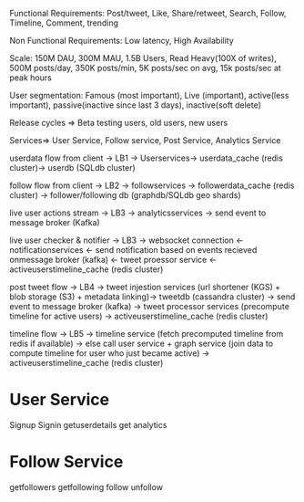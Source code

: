 Functional Requirements: Post/tweet, Like, Share/retweet, Search, Follow, Timeline, Comment, trending

Non Functional Requirements: Low latency, High Availability

Scale: 150M DAU, 300M MAU, 1.5B Users, Read Heavy(100X of writes), 500M posts/day, 350K posts/min, 5K posts/sec on avg, 15k posts/sec at peak hours

User segmentation: Famous (most important), Live (important), active(less important), passive(inactive since last 3 days), inactive(soft delete)

Release cycles => Beta testing users, old users, new users 



Services=> User Service, Follow service, Post Service, Analytics Service


userdata flow from client -> LB1 -> Userservices-> userdata_cache (redis cluster)-> userdb (SQLdb cluster)

follow flow from client -> LB2 -> followservices -> followerdata_cache (redis cluster) -> follower/following db (graphdb/SQLdb geo shards) 

live user actions stream -> LB3 -> analyticsservices -> send event to message broker (Kafka) 

live user checker & notifier -> LB3 -> websocket connection <- notificationservices <- send notification based on events recieved onmessage broker (kafka) <- tweet proessor service <- activeuserstimeline_cache (redis cluster)

post tweet flow -> LB4 -> tweet injestion services (url shortener (KGS) + blob storage (S3) + metadata linking)-> tweetdb (cassandra cluster) -> send event to message broker (kafka) -> tweet processor services (precompute timeline for active users) -> activeuserstimeline_cache (redis cluster) 

timeline flow -> LB5 -> timeline service (fetch precomputed timeline from redis if available) -> else call user service + graph service (join data to compute timeline for user who just became active) -> activeuserstimeline_cache (redis cluster)



User Service
=============
Signup
Signin
getuserdetails
get analytics

Follow Service
===============
getfollowers
getfollowing
follow
unfollow


